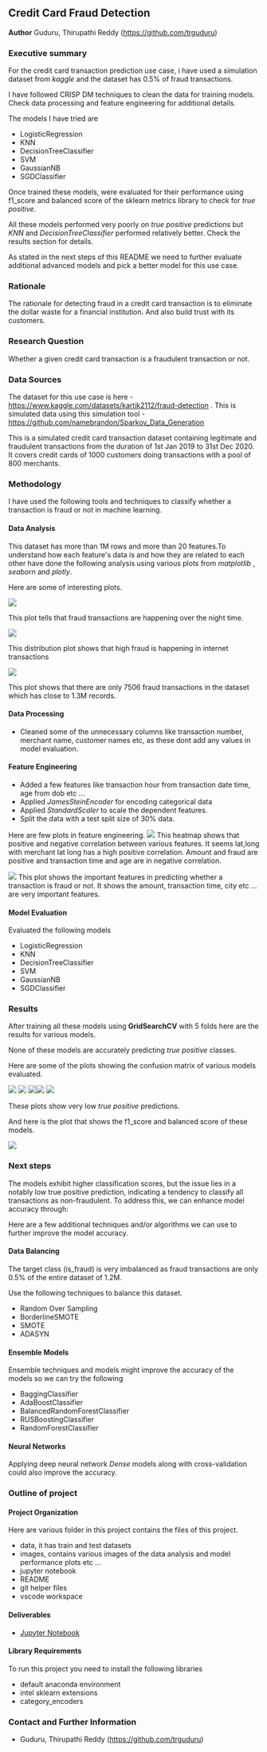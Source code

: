## Credit Card Fraud Detection

**Author**
Guduru, Thirupathi Reddy (https://github.com/trguduru)

### Executive summary
For the credit card transaction prediction use case, i have used a simulation dataset from *kaggle* and the dataset has 0.5%  of fraud transactions.

I have followed CRISP DM techniques to clean the data for training models. Check data processing and feature engineering for additional details.

The models I have tried are 

* LogisticRegression
* KNN
* DecisionTreeClassifier
* SVM
* GaussianNB
* SGDClassifier

Once trained these models, were evaluated for their performance using f1_score and balanced score of the sklearn metrics library to check for *true positive*.

All these models performed very poorly on *true positive* predictions but *KNN* and *DecisionTreeClassifier* performed relatively better. Check the results section for details.

As stated in the next steps of this README we need to further evaluate additional advanced models and pick a better model for this use case.

### Rationale
The rationale for detecting fraud in a credit card transaction is to eliminate the dollar waste for a financial institution. And also build trust with its customers.
### Research Question
Whether a given credit card transaction is a fraudulent transaction or not.

### Data Sources
The dataset for this use case is here - https://www.kaggle.com/datasets/kartik2112/fraud-detection .
This is simulated data using this simulation tool -  https://github.com/namebrandon/Sparkov_Data_Generation


This is a simulated credit card transaction dataset containing legitimate and fraudulent transactions from the duration of 1st Jan 2019 to 31st Dec 2020. It covers credit cards of 1000 customers doing transactions with a pool of 800 merchants.

### Methodology
I have used the following tools and techniques to classify whether a transaction is fraud or not in machine learning.
#### Data Analysis
This dataset has more than 1M rows and more than 20 features.To understand how each feature's data is and how they are related to each other have done the following analysis using various plots from *matplotlib* , *seaborn* and *plotly*.

Here are some of interesting plots.

![](images/fraud_by_time.png)

This plot tells that fraud transactions are happening over the night time.

![](images/fraud_distri_cat.png)

This distribution plot shows that high fraud is happening in internet transactions

![](images/fraud_vs_not.png)

This plot shows that there are only 7506 fraud transactions in the dataset which has close to 1.3M records.

#### Data Processing
* Cleaned some of the unnecessary columns like transaction number, merchant name, customer names etc, as these dont add any values in model evaluation.
#### Feature Engineering
* Added a few features like transaction hour from transaction date time, age from dob etc ...
* Applied *JamesSteinEncoder* for encoding categorical data
* Applied *StandardScaler* to scale the dependent features.
* Split the data with a test split size of 30% data.

Here are few plots in feature engineering.
![](images/heatmap.png)
This heatmap shows that positive and negative correlation between various features. It seems lat,long with merchant lat long has a high positive correlation. Amount and fraud are positive and transaction time and age are in negative correlation.

![](images/feature_imp.png)
This plot shows the important features in predicting whether a transaction is fraud or not.
It shows the amount, transaction time, city etc ... are very important features.
#### Model Evaluation
Evaluated the following models
* LogisticRegression
* KNN
* DecisionTreeClassifier
* SVM
* GaussianNB
* SGDClassifier


### Results
After training all these models using **GridSearchCV** with 5 folds here are the results for various models.

None of these models are accurately predicting *true positive* classes.

Here are some of the plots showing the confusion matrix of various models evaluated.

![](images/log_reg_matrix.png) ![](images/sgd_matrix.png) ![](images/decision_tree_matrix.png)![](images/guassian_matrix.png) ![](images/knn_matrix.png)

These plots show very low *true positive* predictions.

And here is the plot that shows the f1_score and balanced score of these models.

![](images/models_base_perf.png)

### Next steps
The models exhibit higher classification scores, but the issue lies in a notably low true positive prediction, indicating a tendency to classify all transactions as non-fraudulent. To address this, we can enhance model accuracy through:

Here are a few additional techniques and/or algorithms we can use to further improve the model accuracy.

#### Data Balancing
The target class (is_fraud) is very imbalanced as fraud transactions are only 0.5% of the entire dataset of 1.2M.

Use the following techniques to balance this dataset.
* Random Over Sampling
* BorderlineSMOTE
* SMOTE
* ADASYN

#### Ensemble Models
Ensemble techniques and models might improve the accuracy of the models so we can try the following

* BaggingClassifier
* AdaBoostClassifier
* BalancedRandomForestClassifier
* RUSBoostingClassifier
* RandomForestClassifier

#### Neural Networks
Applying deep neural network *Dense* models along with cross-validation could also improve the accuracy.

### Outline of project

#### Project Organization
Here are various folder in this project contains the files of this project.
* data, it has train and test datasets
* images, contains various images of the data analysis and model performance plots etc ...
* jupyter notebook
* README
* git helper files
* vscode workspace

#### Deliverables
- [Jupyter Notebook](credit_card_fraud_detection.ipynb)

#### Library Requirements
To run this project you need to install the following libraries
* default anaconda environment
* intel sklearn extensions
* category_encoders

### Contact and Further Information
* Guduru, Thirupathi Reddy (https://github.com/trguduru)

